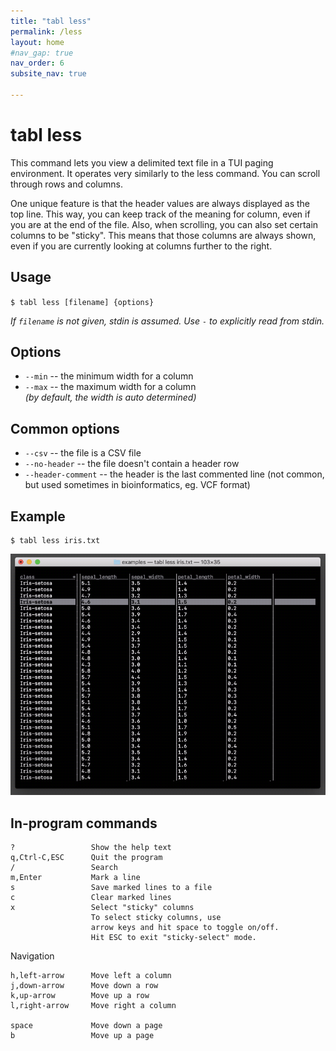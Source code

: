 ```yaml
---
title: "tabl less"
permalink: /less
layout: home
#nav_gap: true
nav_order: 6
subsite_nav: true

---
```


# tabl less

This command lets you view a delimited text file in a TUI paging environment. It operates very similarly to the less command. You can scroll through rows and columns. 

One unique feature is that the header values are always displayed as the top line. This way, you can keep track of the meaning for column, even if you are at the end of the file. Also, when scrolling, you can also set certain columns to be "sticky". This means that those columns are always shown, even if you are currently looking at columns further to the right.

## Usage

`$ tabl less [filename] {options}`  
    
*If `filename` is not given, stdin is assumed. Use `-` to explicitly read from stdin.*
## Options

* `--min`           -- the minimum width for a column
* `--max`           -- the maximum width for a column  
*(by default, the width is auto determined)*

## Common options
* `--csv`            -- the file is a CSV file
* `--no-header`      -- the file doesn't contain a header row
* `--header-comment` -- the header is the last commented line (not common, but used sometimes in bioinformatics, eg. VCF format)

## Example

    $ tabl less iris.txt

![tabl less](/assets/img/tabl-less.png)

## In-program commands

    ?                 Show the help text
    q,Ctrl-C,ESC      Quit the program
    /                 Search
    m,Enter           Mark a line
    s                 Save marked lines to a file
    c                 Clear marked lines
    x                 Select "sticky" columns
                      To select sticky columns, use 
                      arrow keys and hit space to toggle on/off.
                      Hit ESC to exit "sticky-select" mode.
    

Navigation

    h,left-arrow      Move left a column  
    j,down-arrow      Move down a row
    k,up-arrow        Move up a row  
    l,right-arrow     Move right a column  
    
    space             Move down a page
    b                 Move up a page

    

